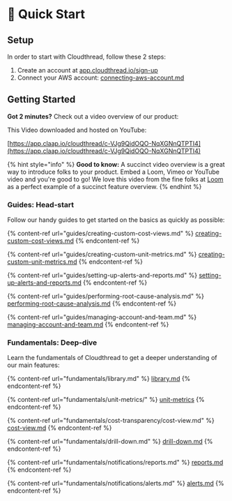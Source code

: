 # 🚀 Quick Start

## Setup

In order to start with Cloudthread, follow these 2 steps:

1. Create an account at [app.cloudthread.io/sign-up](https://app.cloudthread.io/sign-up)
2. Connect your AWS account: [connecting-aws-account.md](guides/connecting-aws-account.md "mention")

## Getting Started

**Got 2 minutes?** Check out a video overview of our product:

This Video downloaded and hosted on YouTube:

[https://app.claap.io/cloudthread/c-VJg9QidOQO-NqXGNnQTPTI4](https://app.claap.io/cloudthread/c-VJg9QidOQO-NqXGNnQTPTI4)

{% hint style="info" %}
**Good to know:** A succinct video overview is a great way to introduce folks to your product. Embed a Loom, Vimeo or YouTube video and you're good to go! We love this video from the fine folks at [Loom](https://loom.com) as a perfect example of a succinct feature overview.
{% endhint %}

### Guides: Head-start

Follow our handy guides to get started on the basics as quickly as possible:

{% content-ref url="guides/creating-custom-cost-views.md" %}
[creating-custom-cost-views.md](guides/creating-custom-cost-views.md)
{% endcontent-ref %}

{% content-ref url="guides/creating-custom-unit-metrics.md" %}
[creating-custom-unit-metrics.md](guides/creating-custom-unit-metrics.md)
{% endcontent-ref %}

{% content-ref url="guides/setting-up-alerts-and-reports.md" %}
[setting-up-alerts-and-reports.md](guides/setting-up-alerts-and-reports.md)
{% endcontent-ref %}

{% content-ref url="guides/performing-root-cause-analysis.md" %}
[performing-root-cause-analysis.md](guides/performing-root-cause-analysis.md)
{% endcontent-ref %}

{% content-ref url="guides/managing-account-and-team.md" %}
[managing-account-and-team.md](guides/managing-account-and-team.md)
{% endcontent-ref %}

### Fundamentals: Deep-dive

Learn the fundamentals of Cloudthread to get a deeper understanding of our main features:

{% content-ref url="fundamentals/library.md" %}
[library.md](fundamentals/library.md)
{% endcontent-ref %}

{% content-ref url="fundamentals/unit-metrics/" %}
[unit-metrics](fundamentals/unit-metrics/)
{% endcontent-ref %}

{% content-ref url="fundamentals/cost-transparency/cost-view.md" %}
[cost-view.md](fundamentals/cost-transparency/cost-view.md)
{% endcontent-ref %}

{% content-ref url="fundamentals/drill-down.md" %}
[drill-down.md](fundamentals/drill-down.md)
{% endcontent-ref %}

{% content-ref url="fundamentals/notifications/reports.md" %}
[reports.md](fundamentals/notifications/reports.md)
{% endcontent-ref %}

{% content-ref url="fundamentals/notifications/alerts.md" %}
[alerts.md](fundamentals/notifications/alerts.md)
{% endcontent-ref %}

